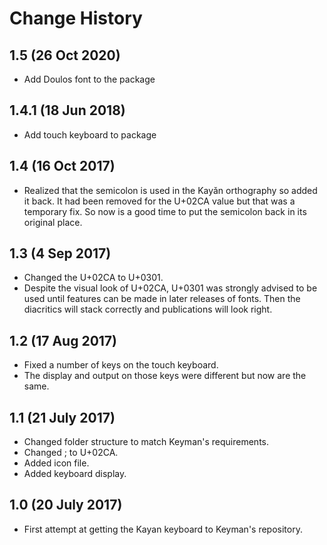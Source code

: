﻿Change History
=======================

1.5 (26 Oct 2020)
--------------------
* Add Doulos font to the package 

1.4.1 (18 Jun 2018)
-------------------
* Add touch keyboard to package

1.4 (16 Oct 2017)
-----------------
* Realized that the semicolon is used in the Kayǎn orthography so added it back. It had been removed for the U+02CA value but that was a temporary fix. So now is a good time to put the semicolon back in its original place.

1.3 (4 Sep 2017)
----------------
* Changed the U+02CA to U+0301.
* Despite the visual look of U+02CA, U+0301 was strongly advised to be used until features can be made in later releases of fonts. Then the diacritics will stack correctly and publications will look right.

1.2 (17 Aug 2017)
-----------------
* Fixed a number of keys on the touch keyboard. 
* The display and output on those keys were different but now are the same.

1.1 (21 July 2017)
------------------
* Changed folder structure to match Keyman's requirements.
* Changed ; to U+02CA.
* Added icon file.
* Added keyboard display.

1.0 (20 July 2017)
------------------
* First attempt at getting the Kayan keyboard to Keyman's repository.